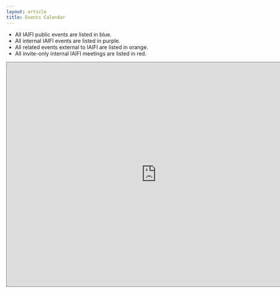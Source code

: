 ```yaml
---
layout: article
title: Events Calendar
---
```


* All IAIFI public events are listed in blue. 
* All internal IAIFI events are listed in purple. 
* All related events external to IAIFI are listed in orange. 
* All invite-only internal IAIFI meetings are listed in red. 

<iframe src="https://calendar.google.com/calendar/embed?height=600&wkst=1&bgcolor=%23ffffff&ctz=America%2FNew_York&showPrint=0&showCalendars=0&mode=AGENDA&title=IAIFI%20Group%20Calendar&src=Zjh2NnI1dWV1bDN1anBpbzFhN2IzdDB1MjhAZ3JvdXAuY2FsZW5kYXIuZ29vZ2xlLmNvbQ&src=cjcxaHR2czJkYTVyMDlnMHN2cjhpM3A2djhAZ3JvdXAuY2FsZW5kYXIuZ29vZ2xlLmNvbQ&src=YzZwNzIwMGRwbjE0c201M2owMWExZXZwODhAZ3JvdXAuY2FsZW5kYXIuZ29vZ2xlLmNvbQ&src=ZGFicWU3OXZxY3NoMTFkMjdsY2Q5OGxlbXNAZ3JvdXAuY2FsZW5kYXIuZ29vZ2xlLmNvbQ&color=%23F09300&color=%238E24AA&color=%23039BE5&color=%23D50000" style="border:solid 1px #777" width="800" height="600" frameborder="0" scrolling="no"></iframe>

